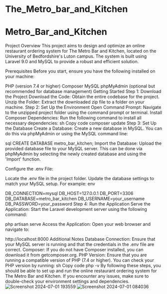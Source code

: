 # The_Metro_bar_and_Kitchen
# Metro_Bar_and_Kitchen
Project Overview
This project aims to design and optimize an online restaurant ordering system for The Metro Bar and Kitchen, located on the University of Bedfordshire's Luton campus. The system is built using Laravel 9.0 and MySQL to provide a robust and efficient solution.

Prerequisites
Before you start, ensure you have the following installed on your machine:

PHP (version 7.4 or higher)
Composer
MySQL
phpMyAdmin (optional but recommended for database management)
Getting Started
Step 1: Download the Project
Download the Code: Obtain the entire codebase for the project.
Unzip the Folder: Extract the downloaded zip file to a folder on your machine.
Step 2: Set Up the Environment
Open Command Prompt: Navigate to the unzipped project folder using the command prompt or terminal.
Install Composer Dependencies: Run the following command to install all necessary dependencies:
sh
Copy code
composer update
Step 3: Set Up the Database
Create a Database: Create a new database in MySQL. You can do this via phpMyAdmin or using the MySQL command line:

sql
CREATE DATABASE metro_bar_kitchen;
Import the Database: Upload the provided database file to your MySQL server. This can be done via phpMyAdmin by selecting the newly created database and using the 'Import' function.

Configure the .env File:

Locate the .env file in the project folder.
Update the database settings to match your MySQL setup. For example:
env

DB_CONNECTION=mysql
DB_HOST=127.0.0.1
DB_PORT=3306
DB_DATABASE=metro_bar_kitchen
DB_USERNAME=your_username
DB_PASSWORD=your_password
Step 4: Run the Application
Serve the Application: Start the Laravel development server using the following command:

php artisan serve
Access the Application: Open your web browser and navigate to:

http://localhost:8000
Additional Notes
Database Connection: Ensure that your MySQL server is running and that the credentials in the .env file are correct.
Composer: If you do not have Composer installed, you can download it from getcomposer.org.
PHP Version: Ensure that you are running a compatible version of PHP (7.4 or higher). You can check your PHP version by running:
sh
Copy code
php -v
By following these steps, you should be able to set up and run the online restaurant ordering system for The Metro Bar and Kitchen. If you encounter any issues, make sure to double-check your environment settings and dependencies.
![Screenshot 2024-07-01 193559](https://github.com/wisdomchinonyerem2020/Metro_Bar_and_Kitchen/assets/110913253/5ec97e86-0e3f-407c-9d3e-96ad071fa0ba)
![Screenshot 2024-07-01 084036](https://github.com/wisdomchinonyerem2020/Metro_Bar_and_Kitchen/assets/110913253/200a8c62-8ea7-438a-b840-19ae3452d1ae)
